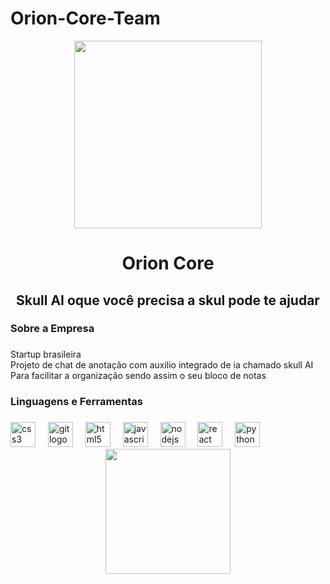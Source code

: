 # Orion-Core-Team 
<div align="center">
  <img height="300" src="https://media.discordapp.net/attachments/1366540505747554324/1369109673139109889/Sem_Titulo-1.png?ex=681aaa3e&is=681958be&hm=1869709d6437809768b9adc4b9d5abc6e6cdcf366a86174bd4fd9c84a9c6e81a&=&format=webp&quality=lossless&width=816&height=612"  />
</div>

###

<h1 align="center">Orion Core</h1>

###

<h2 align="center">Skull AI oque você precisa a skul pode te ajudar</h2>

###

<h3 align="left">Sobre a Empresa</h3>

###

<p align="left">Startup brasileira <br>Projeto de chat de anotação com auxilio integrado de ia chamado skull AI<br>Para facilitar a organização sendo assim o seu bloco de notas</p>

###

<h3 align="left">Linguagens e Ferramentas</h3>

###

<div align="left">
  <img src="https://cdn.jsdelivr.net/gh/devicons/devicon/icons/css3/css3-original.svg" height="40" alt="css3 logo"  />
  <img width="12" />
  <img src="https://cdn.jsdelivr.net/gh/devicons/devicon/icons/git/git-original.svg" height="40" alt="git logo"  />
  <img width="12" />
  <img src="https://cdn.jsdelivr.net/gh/devicons/devicon/icons/html5/html5-original.svg" height="40" alt="html5 logo"  />
  <img width="12" />
  <img src="https://cdn.jsdelivr.net/gh/devicons/devicon/icons/javascript/javascript-original.svg" height="40" alt="javascript logo"  />
  <img width="12" />
  <img src="https://cdn.simpleicons.org/nodedotjs/339933" height="40" alt="nodejs logo"  />
  <img width="12" />
  <img src="https://cdn.jsdelivr.net/gh/devicons/devicon/icons/react/react-original.svg" height="40" alt="react logo"  />
  <img width="12" />
  <img src="https://cdn.jsdelivr.net/gh/devicons/devicon/icons/python/python-original.svg" height="40" alt="python logo"  />
</div>

<div align="center">
<img height="200" src="https://media.discordapp.net/attachments/1366540505747554324/1369087882643378239/slogan.png?ex=681a95f3&is=68194473&hm=1b0d29e1b5fee594be1148aa4e79eaa3369964eab2ceb1baf0ea695f72e6ace2&=&format=webp&quality=lossless"  />
</div>

###
